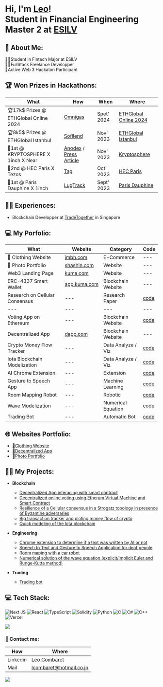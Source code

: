 <h1>Hi, I'm <a href="https://www.linkedin.com/in/leo-combaret/">Leo</a>!<br/>Student in Financial Engineering Master 2 at <a href="https://www.esilv.fr/">ESILV</a></h1>

<h2>💫 About Me:</h2>
👨‍🎓Student in Fintech Major at ESILV<br>👨‍💻FullStack Freelance Developper<br>🥇Active Web 3 Hackaton Participant

<h2>🏆 Won Prizes in Hackathons: </h2>

| What | How | When | Where |
| --- | --- | --- | --- |
| 🏆17k$ Prizes @ ETHGlobal Online 2024 | [Omnigas](https://ethglobal.com/showcase/omnigas-cqg1m) | Spet' 2024 | [ETHGlobal Online 2024](https://ethglobal.com/) |
| 🏆8k5$ Prizes @ ETHGlobal Istanbul | [Sofilend](https://ethglobal.com/showcase/sofilend-fajeu) | Nov' 2023 | [ETHGlobal Istanbul](https://ethglobal.com/) |
| 🥇1st @ KRYPTOSPHERE X 1inch X Near | [Anodex](https://github.com/Shimadakunn/Anodex) / [Press Article](https://www.emlv.fr/ise-promo-2025-remporte-trois-prix-lors-du-hackathon-de-linstitut-des-crypto-actifs/) | Nov' 2023 | [Kryptosphere](https://twitter.com/KRYPTOSPHERE) |
| 🥈2nd @ HEC Paris X Tezos | [Tag](https://github.com/Shimadakunn/TAG-HEC-Hackathon) | Oct' 2023 | [HEC Paris](https://www.hec.edu/fr) |
| 🥇1st @ Paris Dauphine X 1inch | [LugTrack](https://github.com/Shimadakunn/LugTrack) | Sept' 2023 | [Paris Dauphine](https://dauphine.psl.eu/) |

<h2> 🧑‍💻 Experiences:</h2>

  - Blockchain Developper at [TradeTogether](https://tradetogether.com/) in Singapore

<h2>💻 My Porfolio: </h2>

| What | Website | Category | Code |
| --- | --- | --- | --- |
| 👘 Clothing Website |[imbh.com](https://imbehindmyhead.com/) | E-Commerce | --- |
| 📸 Photo Portfolio | [shashin.com](https://dounialimam.vercel.app/) | Website | --- |
| Web3 Landing Page  | [kuma.com](https://kuma-landing-2.vercel.app/) | Website | --- |
| ERC-4337 Smart Wallet | [app.kuma.com](https://kuma-beta.vercel.app/) | Blockchain Website | --- |
| Research on Cellular Consensus | --- | Research Paper | [code](https://github.com/Shimaadakunn/Cellular_consensus) |
| --- | --- | --- | --- |
| Voting App on Ethereum | --- | Blockchain Website | [code](https://github.com/Shimadakunn/Etherum-Voting) |
| Decentralized App | [dapp.com](https://first-dapp-self.vercel.app/) | Blockchain Website | --- |
| Crypto Money Flow Tracker | --- | Data Analyze / Viz | [code](https://github.com/Shimadakunn/TxTracker) |
| Iota Blockchain Modelization | --- | Data Analyze / Viz | [code](https://github.com/Shimaadakunn/IOTA-Tangle) |
| AI Chrome Extension | --- | Extension | [code](https://github.com/Shimadakunn/isGPT) |
| Gesture to Speech App | --- | Machine Learning | [code](https://github.com/Shimadakunn/Hand-Gesture-Recognition) |
| Room Mapping Robot | --- | Robotic | [code](https://github.com/ejovo13/Projet-Robot) |
| Wave Modelization | --- | Numerical Equation | [code](https://github.com/Shimadakunn/Guitare-string-disturbance) |
| Trading Bot | --- | Automatic Bot | [code](https://github.com/Shimadakunn/autogrid-trading-bot) |

<h2> 🌐 Websites Portfolio:</h2>

  - [👘Clothing Website](https://imbehindmyhead.com/)
  - [🎇Decentralized App](https://first-dapp-self.vercel.app/)
  - [📸Photo Portfolio](https://dounialimam.vercel.app/)

<h2>👨‍💻 My Projects:</h2>

- <b>Blockchain</b>
  - [Decentralized App interacing with smart contract](https://first-dapp-self.vercel.app/)
  - [Decentralized online voting using Etherum Virtual Machine and Smart Contract](https://github.com/Shimadakunn/Etherum-Voting)
  - [Resilience of a Cellular consensus in a Strogatz topology in presence of Byzantine adversaries](https://github.com/Shimaadakunn/Cellular_consensus)
  - [Big transaction tracker and ploting money flow of crypto](https://github.com/Shimadakunn/TxTracker)
  - [Quick modeling of the Iota blockchain](https://github.com/Shimaadakunn/IOTA-Tangle)  
 
- <b>Engineering</b>
  - [Chrome extension to determine if a text was written by AI or not](https://github.com/Shimadakunn/isGPT)
  - [Speech to Text and Gesture to Speech Application for deaf people](https://github.com/Shimadakunn/Hand-Gesture-Recognition)
  - [Room maping with a car robot](https://github.com/ejovo13/Projet-Robot)
  - [Numerical solution of the wave equation (explicit/implicit Euler and Runge-Kutta method)](https://github.com/Shimadakunn/Guitare-string-disturbance)
  
- <b>Trading</b>
  
  - [Trading bot](https://github.com/Shimadakunn/autogrid-trading-bot)
  
  
<h2> 💻 Tech Stack:</h2>

![Next JS](https://img.shields.io/badge/Next-black?style=for-the-badge&logo=next.js&logoColor=white) ![React](https://img.shields.io/badge/react-%2320232a.svg?style=for-the-badge&logo=react&logoColor=%2361DAFB) ![TypeScript](https://img.shields.io/badge/typescript-%23007ACC.svg?style=for-the-badge&logo=typescript&logoColor=white) ![Solidity](https://img.shields.io/badge/Solidity-%23363636.svg?style=for-the-badge&logo=solidity&logoColor=white) ![Python](https://img.shields.io/badge/python-3670A0?style=for-the-badge&logo=python&logoColor=ffdd54) ![C](https://img.shields.io/badge/c-%2300599C.svg?style=for-the-badge&logo=c&logoColor=white) ![C#](https://img.shields.io/badge/c%23-%23239120.svg?style=for-the-badge&logo=c-sharp&logoColor=white) ![C++](https://img.shields.io/badge/c++-%2300599C.svg?style=for-the-badge&logo=c%2B%2B&logoColor=white) ![Vercel](https://img.shields.io/badge/vercel-%23000000.svg?style=for-the-badge&logo=vercel&logoColor=white) 

![](https://github-readme-stats.vercel.app/api/top-langs/?username=Shimadakunn&theme=dark&hide_border=true&include_all_commits=false&count_private=true&layout=compact)

<h3>🔗 Contact me:</h3>

| How | Where |
| --- | --- |
| Linkedin | [Leo Combaret](https://www.linkedin.com/in/leo-combaret/) |
| Mail | lcombaret@hotmail.co.jp |

![](https://komarev.com/ghpvc/?username=Shimadakunn&label=VISITORS)
